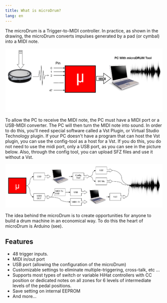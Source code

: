 ```yaml
---
title: What is microDrum?
lang: en
---
```

The microDrum is a Trigger-to-MIDI controller. In practice, as shown in the drawing,
the microDrum converts impulses generated by a pad (or cymbal) into a MIDI note.

<img src="./microdrum-work.png" alt="microDrum work" class="img-responsive">

To allow the PC to receive the MIDI note, the PC must have a MIDI port or a
USB-MIDI converter. The PC will then turn the MIDI note into sound.
In order to do this, you'll need special software called a Vst Plugin,
or Virtual Studio Technology plugin. If your PC doesn't have a program that can
host the Vst plugin, you can use the config-tool as a host for a Vst.
If you do this, you do not need to use the midi port, only a USB port, as you
can see in the picture below. Also, through the config tool, you can upload SFZ
files and use it without a Vst.

<img src="./microdrum-vst-work.png" alt="microDrum VST work" class="img-responsive">

The idea behind the microDrum is to create opportunities for anyone to build a
drum machine in an economical way. To do this the heart of microDrum is Arduino (see).

## Features

* 48 trigger inputs.
* MIDI in/out port
* USB port (allowing the configuration of the microDrum)
* Customizable settings to eliminate multiple-triggering, cross-talk, etc ...
* Supports most types of switch or variable HiHat controllers with CC position
  or dedicated notes on all zones for 6 levels of intermediate levels of the
  pedal positions.
* Save setting on internal EEPROM
* And more… 
